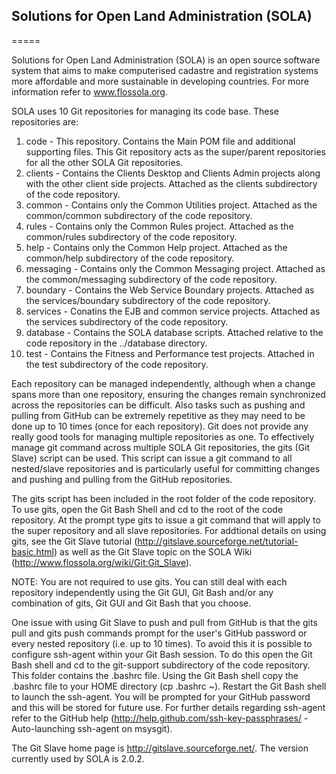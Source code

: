  ## Solutions for Open Land Administration (SOLA) 
=====

Solutions for Open Land Administration (SOLA) is an open source software system that aims to make computerised cadastre and
registration systems more affordable and more sustainable in developing countries. For more information refer to www.flossola.org. 

SOLA uses 10 Git repositories for managing its code base. These repositories are:

1) code      - This repository. Contains the Main POM file and additional supporting files. This Git repository acts as the super/parent repositories for all the other SOLA Git repositories. 
2) clients   - Contains the Clients Desktop and Clients Admin projects along with the other client side projects. Attached as the clients subdirectory of the code repository. 
3) common    - Contains only the Common Utilities project. Attached as the common/common subdirectory of the code repository. 
4) rules     - Contains only the Common Rules project. Attached as the common/rules subdirectory of the code repository. 
5) help      - Contains only the Common Help project. Attached as the common/help subdirectory of the code repository. 
6) messaging - Contains only the Common Messaging project. Attached as the common/messaging subdirectory of the code repository. 
7) boundary  - Contains the Web Service Boundary projects. Attached as the services/boundary subdirectory of the code repository. 
8) services  - Conatins the EJB and common service projects. Attached as the services subdirectory of the code repository.
9) database  - Contains the SOLA database scripts. Attached relative to the code repository in the ../database directory.
10) test     - Contains the Fitness and Performance test projects. Attached in the test subdirectory of the code repository. 

Each repository can be managed independently, although when a change spans more than one repository, ensuring the changes remain synchronized across the repositories can be difficult. Also tasks such as pushing and pulling from GitHub can be extremely repetitive as they may need to be done up to 10 times (once for each repository). Git does not provide any really good tools for managing multiple repositories as one. To effectively manage git command across multiple SOLA Git repositories, the gits (Git Slave) script can be used. This script can issue a git command to all nested/slave repositories and is particularly useful for committing changes and pushing and pulling from the GitHub repositories. 

The gits script has been included in the root folder of the code repository. To use gits, open the Git Bash Shell and cd to the root of the code repository. At the prompt type gits <any git command> to issue a git command that will apply to the super repository and all slave repositories. For addtional details on using gits, see the Git Slave tutorial (http://gitslave.sourceforge.net/tutorial-basic.html) as well as the Git Slave topic on the SOLA Wiki 
(http://www.flossola.org/wiki/Git:Git_Slave).

NOTE: You are not required to use gits. You can still deal with each repository independently using the Git GUI, Git Bash and/or any combination of gits, Git GUI and Git Bash that you choose. 

One issue with using Git Slave to push and pull from GitHub is that the gits pull and gits push commands prompt for the user's GitHub password or every nested repository (i.e. up to 10 times). To avoid this it is possible to configure ssh-agent within your Git Bash session. To do this open the Git Bash shell and cd to the git-support subdirectory of the code repository. This folder contains the .bashrc file. Using the Git Bash shell copy the .bashrc file to your HOME directory (cp .bashrc ~). Restart the Git Bash shell to launch the ssh-agent. You will be prompted for your GitHub password and this will be stored for future use. For further details regarding ssh-agent refer to the GitHub help (http://help.github.com/ssh-key-passphrases/ - Auto-launching ssh-agent on msysgit). 

The Git Slave home page is http://gitslave.sourceforge.net/. The version currently used by SOLA is 2.0.2. 		   
			  
